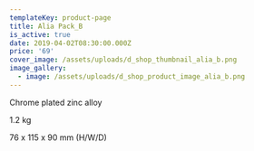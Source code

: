 ```yaml
---
templateKey: product-page
title: Alia Pack_B
is_active: true
date: 2019-04-02T08:30:00.000Z
price: '69'
cover_image: /assets/uploads/d_shop_thumbnail_alia_b.png
image_gallery:
  - image: /assets/uploads/d_shop_product_image_alia_b.png
---
```

Chrome plated zinc alloy

1.2 kg 

76 x 115 x 90 mm (H/W/D)
